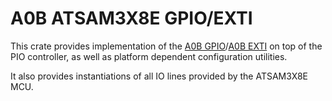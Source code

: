 # A0B ATSAM3X8E GPIO/EXTI

This crate provides implementation of the [A0B GPIO](https://github.com/godunko/a0b-gpio)/[A0B EXTI](https://github.com/godunko/a0b-exti) on top of the PIO controller, as well as platform dependent configuration utilities.

It also provides instantiations of all IO lines provided by the ATSAM3X8E MCU.
